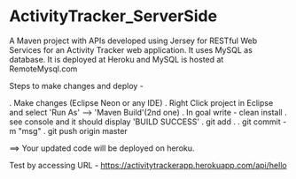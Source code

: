 # ActivityTracker_ServerSide
A Maven project with APIs developed using Jersey for RESTful Web Services for an Activity Tracker web application. It uses MySQL as database. It is deployed at Heroku and MySQL is hosted at RemoteMysql.com

Steps to make changes and deploy -

. Make changes (Eclipse Neon or any IDE)
. Right Click project in Eclipse and select 'Run As' --> 'Maven Build'(2nd one)
. In goal write - clean install
. see console and it should display 'BUILD SUCCESS'
. git add .
. git commit -m "msg"
. git push origin master

==> Your updated code will be deployed on heroku.

Test by accessing URL - https://activitytrackerapp.herokuapp.com/api/hello
